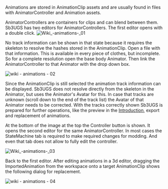 Animations are stored in AnimationClip assets and are usually found in files with AnimatorController and Animation assets.

AnimatorControllers are containers for clips and can blend between them. Sb3UGS has two editors for AnimatorControllers. The first editor opens with a double click.
![Wiki_-_animations_-_01](https://user-images.githubusercontent.com/104311725/167838075-d886be56-def1-4da1-b9d7-7026adc0773c.png)


No track information can be shown in that state because it requires the skeleton to resolve the hashes stored in the AnimationClip. Open a file with that information. This is available in every piece of clothes, but incomplete. So for a complete resolution open the base body Animator. Then link the AnimatorController to that Animator with the drop down box.

![wiki - animations - 02](https://user-images.githubusercontent.com/104311725/198281768-4c9c18bc-0a15-488f-8c38-13db7e796533.png)

Since the AnimationClip is still selected the animation track information can be displayed. Sb3UGS does not resolve directly from the skeleton in the Animator, but uses the Animator's Avatar for this. In case that tracks are unknown (scroll down to the end of the track list) the Avatar of that Animator needs to be corrected. With the tracks correctly shown Sb3UGS is prepared for further operations, like the preview in the [Introduction](https://github.com/enimaroah-cubic/Sb3UGS/wiki#introduction), export and replacement of animations.

At the bottom of the image at the top the Controller button is shown. It opens the second editor for the same AnimatorController. In most cases the StateMachine tab is required to make required changes for modding. And even that tab does not allow to fully edit the controller.

![Wiki_-_animations_-_03](https://user-images.githubusercontent.com/104311725/167838375-9e3fbd9a-f2c7-4250-8fa5-0e2cb8b8cd60.png)

Back to the first editor. After editing animations in a 3d editor, dragging the ImportedAnimation from the workspace onto a target AnimationClip shows the following dialog for replacement.

![wiki - animations - 04](https://user-images.githubusercontent.com/104311725/198285265-4d5a6f40-d597-4cc7-8fa3-2e040330dc1b.png)

